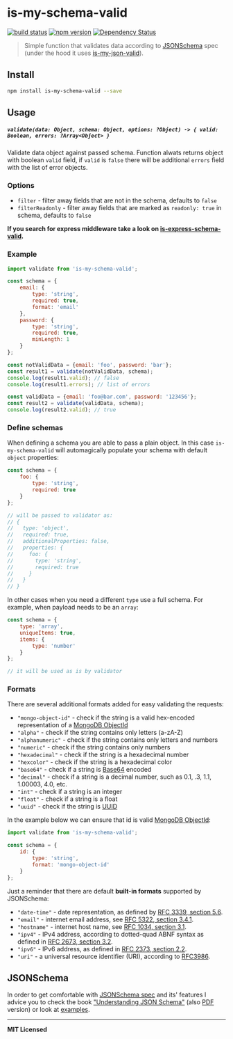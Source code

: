 # is-my-schema-valid

[![build status](http://img.shields.io/travis/voronianski/is-my-schema-valid.svg?style=flat)](https://travis-ci.org/voronianski/is-my-schema-valid.js)
[![npm version](http://badge.fury.io/js/is-my-schema-valid.svg)](http://badge.fury.io/js/is-my-schema-valid)
[![Dependency Status](http://david-dm.org/voronianski/is-my-schema-valid.svg)](http://david-dm.org/voronianski/is-my-schema-valid)
<!-- [![Download Count](http://img.shields.io/npm/dm/is-my-schema-valid.svg?style=flat)](http://www.npmjs.com/package/is-my-schema-valid) -->

> Simple function that validates data according to [JSONSchema](http://json-schema.org) spec (under the hood it uses [is-my-json-valid](https://github.com/mafintosh/is-my-json-valid)).

## Install

```bash
npm install is-my-schema-valid --save
```

## Usage

##### `validate(data: Object, schema: Object, options: ?Object) -> { valid: Boolean, errors: ?Array<Object> }`

Validate data object against passed schema. Function alwats returns object with boolean `valid` field, if `valid` is `false` there will be additional `errors` field with the list of error objects.

### Options

- `filter` - filter away fields that are not in the schema, defaults to `false`
- `filterReadonly` - filter away fields that are marked as `readonly: true` in schema, defaults to `false`

**If you search for express middleware take a look on [is-express-schema-valid](https://github.com/voronianski/is-express-schema-valid).**

### Example

```javascript
import validate from 'is-my-schema-valid';

const schema = {
    email: {
        type: 'string',
        required: true,
        format: 'email'
    },
    password: {
        type: 'string',
        required: true,
        minLength: 1
    }
};

const notValidData = {email: 'foo', password: 'bar'};
const result1 = validate(notValidData, schema);
console.log(result1.valid); // false
console.log(result1.errors); // list of errors

const validData = {email: 'foo@bar.com', password: '123456'};
const result2 = validate(validData, schema);
console.log(result2.valid); // true

```

### Define schemas

When defining a schema you are able to pass a plain object. In this case `is-my-schema-valid` will automagically populate your schema with default `object` properties:

```javascript
const schema = {
    foo: {
        type: 'string',
        required: true
    }
};

// will be passed to validator as:
// { 
//   type: 'object', 
//   required: true, 
//   additionalProperties: false, 
//   properties: { 
//     foo: { 
//       type: 'string', 
//       required: true 
//     }
//   }
// }
```

In other cases when you need a different `type` use a full schema. For example, when payload needs to be an `array`:

```javascript
const schema = {
    type: 'array',
    uniqueItems: true,
    items: {
        type: 'number'
    }
};

// it will be used as is by validator
```

### Formats

There are several additional formats added for easy validating the requests:

- `"mongo-object-id"` - check if the string is a valid hex-encoded representation of a [MongoDB ObjectId](http://docs.mongodb.org/manual/reference/object-id/)
- `"alpha"` - check if the string contains only letters (a-zA-Z)
- `"alphanumeric"` - check if the string contains only letters and numbers
- `"numeric"` - check if the string contains only numbers
- `"hexadecimal"` - check if the string is a hexadecimal number
- `"hexcolor"` - check if the string is a hexadecimal color
- `"base64"` - check if a string is [Base64](https://en.wikipedia.org/wiki/Base64) encoded
- `"decimal"` - check if a string is a decimal number, such as 0.1, .3, 1.1, 1.00003, 4.0, etc.
- `"int"` - check if a string is an integer
- `"float"` - check if a string is a float
- `"uuid"` - check if the string is [UUID](https://en.wikipedia.org/wiki/Universally_unique_identifier)

In the example below we can ensure that id is valid [MongoDB ObjectId](http://docs.mongodb.org/manual/reference/object-id/): 

```javascript
import validate from 'is-my-schema-valid';

const schema = {
    id: {
        type: 'string',
        format: 'mongo-object-id'
    }
};
```

Just a reminder that there are default **built-in formats** supported by JSONSchema:

- `"date-time"` - date representation, as defined by [RFC 3339, section 5.6](http://tools.ietf.org/html/rfc3339).
- `"email"` - internet email address, see [RFC 5322, section 3.4.1](http://tools.ietf.org/html/rfc5322).
- `"hostname"` - internet host name, see [RFC 1034, section 3.1](http://tools.ietf.org/html/rfc1034).
- `"ipv4"` - IPv4 address, according to dotted-quad ABNF syntax as defined in [RFC 2673, section 3.2](http://tools.ietf.org/html/rfc2673).
- `"ipv6"` - IPv6 address, as defined in [RFC 2373, section 2.2](http://tools.ietf.org/html/rfc2373).
- `"uri"` - a universal resource identifier (URI), according to [RFC3986](http://tools.ietf.org/html/rfc3986).

## JSONSchema

In order to get comfortable with [JSONSchema spec](http://json-schema.org) and its' features I advice you to check the book ["Understanding JSON Schema"](http://spacetelescope.github.io/understanding-json-schema) (also [PDF](http://spacetelescope.github.io/understanding-json-schema/UnderstandingJSONSchema.pdf) version) or look at [examples](http://json-schema.org/examples.html).

---

**MIT Licensed**
